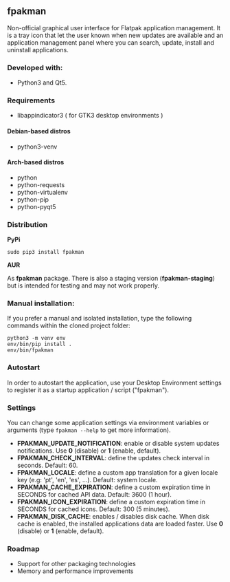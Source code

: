 ## fpakman

Non-official graphical user interface for Flatpak application management. It is a tray icon that let the user known when new updates are available and
an application management panel where you can search, update, install and uninstall applications.

### Developed with:
- Python3 and Qt5.

### Requirements
- libappindicator3 ( for GTK3 desktop environments )
#### Debian-based distros
- python3-venv
#### Arch-based distros
- python
- python-requests
- python-virtualenv
- python-pip
- python-pyqt5

### Distribution
**PyPi**
```
sudo pip3 install fpakman
```

**AUR**

As **fpakman** package. There is also a staging version (**fpakman-staging**) but is intended for testing and may not work properly.


### Manual installation:
If you prefer a manual and isolated installation, type the following commands within the cloned project folder:
```
python3 -m venv env
env/bin/pip install .
env/bin/fpakman
```

### Autostart
In order to autostart the application, use your Desktop Environment settings to register it as a startup application / script ("fpakman").


### Settings
You can change some application settings via environment variables or arguments (type ```fpakman --help``` to get more information).
- **FPAKMAN_UPDATE_NOTIFICATION**: enable or disable system updates notifications. Use **0** (disable) or **1** (enable, default).
- **FPAKMAN_CHECK_INTERVAL**: define the updates check interval in seconds. Default: 60.
- **FPAKMAN_LOCALE**: define a custom app translation for a given locale key (e.g: 'pt', 'en', 'es', ...). Default: system locale.
- **FPAKMAN_CACHE_EXPIRATION**: define a custom expiration time in SECONDS for cached API data. Default: 3600 (1 hour).
- **FPAKMAN_ICON_EXPIRATION**: define a custom expiration time in SECONDS for cached icons. Default: 300 (5 minutes).
- **FPAKMAN_DISK_CACHE**: enables / disables disk cache. When disk cache is enabled, the installed applications data are loaded faster. Use **0** (disable) or **1** (enable, default).


### Roadmap
- Support for other packaging technologies
- Memory and performance improvements
